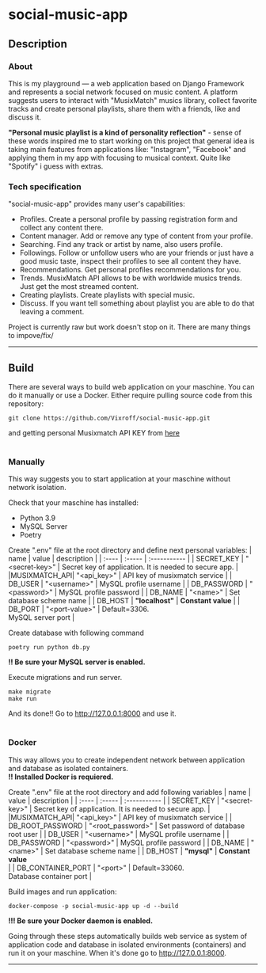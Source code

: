 # social-music-app #

## **Description** ##

### **About** ###
This is my playground — a web application based on Django Framework and represents a social network focused on music content. A platform suggests users to interact with "MusixMatch" musics library, collect favorite tracks and create personal playlists, share them with a friends, like and discuss it.

**"Personal music playlist is a kind of personality reflection"** - sense of these words inspired me to start working on this project that general idea is taking main features from applications like: "Instagram", "Facebook" and applying them in my app with focusing to musical context. Quite like "Spotify" i guess with extras.

### **Tech specification** ###
"social-music-app" provides many user's capabilities:

- Profiles. Create a personal profile by passing registration form and collect any content there.
- Content manager. Add or remove any type of content from your profile.
- Searching. Find any track or artist by name, also users profile.
- Followings. Follow or unfollow users who are your friends or just have a good music taste, inspect their profiles to see all content they have.
- Recommendations. Get personal profiles recommendations for you.
- Trends. MusixMatch API allows to be with worldwide musics trends. Just get the most streamed content.
- Creating playlists. Create playlists with special music.
- Discuss. If you want tell something about playlist you are able to do that leaving a comment.

Project is currently raw but work doesn't stop on it. There are many things to impove/fix/

---
## **Build** ##
There are several ways to build web application on your maschine.  You can do it manually or use a Docker. Either require pulling source code from this repository:
```
git clone https://github.com/Vixroff/social-music-app.git
```
and getting personal Musixmatch API KEY from [here](https://developer.musixmatch.com/)
<br>
<br>

### **Manually** ###
This way suggests you to start application at your maschine without network isolation.

Check that your maschine has installed:
- Python 3.9
- MySQL Server
- Poetry

Create ".env" file at the root directory and define next personal variables:
| name | value | description |
| :---- | :----- | :----------- |
| SECRET_KEY | "<secret-key\>" | Secret key of application. It is needed to secure app. |
|MUSIXMATCH_API| "<api_key\>" | API key of musixmatch service |
| DB_USER | "<username\>" | MySQL profile username |
| DB_PASSWORD | "<password\>" | MySQL profile password |
| DB_NAME | "<name\>" | Set database scheme name |
| DB_HOST | **"localhost"** | **Constant value** |
| DB_PORT | "<port-value\>" |  Default=3306.<br>MySQL server port |

Create database with following command
```
poetry run python db.py
```
**!! Be sure your MySQL server is enabled.** 

Execute migrations and run server.
```
make migrate
make run
```
And its done!! Go to http://127.0.0.1:8000 and use it.
<br>
<br>

### **Docker** ###
This way allows you to create independent network between application and database as isolated containers.<br>
**!! Installed Docker is requiered.**

Create ".env" file at the root directory and add following variables
| name | value | description |
| :---- | :----- | :----------- |
| SECRET_KEY | "<secret-key\>" | Secret key of application. It is needed to secure app. |
|MUSIXMATCH_API| "<api_key\>" | API key of musixmatch service |
| DB_ROOT_PASSWORD | "\<root_password>" | Set password of database root user |
| DB_USER | "<username\>" | MySQL profile username |
| DB_PASSWORD | "<password\>" | MySQL profile password |
| DB_NAME | "<name\>" | Set database scheme name |
| DB_HOST | **"mysql"** | **Constant value**<br> |
| DB_CONTAINER_PORT | "<port\>" | Default=33060.<br>Database container port |

Build images and run application:
```
docker-compose -p social-music-app up -d --build
```
**!!! Be sure your Docker daemon is enabled.**


Going through these steps automatically builds web service as system of application code and database in isolated environments (containers) and run it on your maschine. 
When it's done go to http://127.0.0.1:8000.

---
